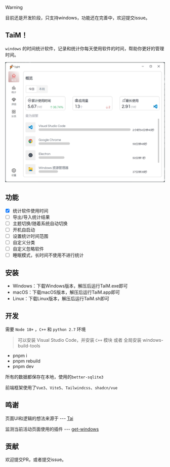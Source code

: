 > [!WARNING]
> 目前还是开发阶段，只支持windows，功能还在完善中，欢迎提交issue。

## TaiM！

`windows` 的时间统计软件，记录和统计你每天使用软件的时间，帮助你更好的管理时间。

![screenshot](./screenshot/shortcut.png)

## 功能

- [x]  统计软件使用时间
- [ ] 导出/导入统计结果
- [ ] 主题切换/随着系统自动切换
- [ ] 开机自启动
- [ ] 设置统计时间范围
- [ ] 自定义分类
- [ ] 自定义忽略软件
- [ ] 睡眠模式，长时间不使用不进行统计

## 安装

- Windows：下载Windows版本，解压后运行TaiM.exe即可
- macOS：下载macOS版本，解压后运行TaiM.app即可
- Linux：下载Linux版本，解压后运行TaiM.sh即可

## 开发
 需要 `Node 18+` ，`C++` 和 `python 2.7` 环境
 > 可以安装 Visual Studio Code，并安装 `C++` 模块 或者 全局安装 windows-build-tools

 - pnpm i
 - pnpm rebuild
 - pnpm dev

 所有的数据都保存在本地，使用的`better-sqlite3`

 前端框架使用了`Vue3`、`Vite5`、`Tailwindcss`、`shadcn/vue`

 ## 鸣谢
 页面UI和逻辑的想法来源于 ---  [Tai](https://github.com/Planshit/Tai)

 监测当前活动页面使用的插件 --- [get-windows](https://github.com/sindresorhus/get-windows)

## 贡献
欢迎提交PR，或者提交issue。
